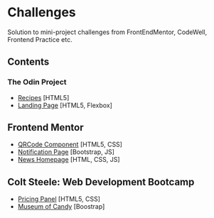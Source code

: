 # Challenges
Solution to mini-project challenges from FrontEndMentor, CodeWell, Frontend Practice etc.

## Contents

### The Odin Project
- [Recipes](https://embertseal.github.io/Challenges/Recipes_TOP) [HTML5]
- [Landing Page](https://embertseal.github.io/Challenges/Landing-Page_TOP) [HTML5, Flexbox]

## Frontend Mentor
- [QRCode Component](https://embertseal.github.io/Challenges/QRCode) [HTML5, CSS]
- [Notification Page](https://embertseal.github.io/Challenges/NotificationPage) [Bootstrap, JS]
- [News Homepage](https://embertseal.github.io/Challenges/News-Homepage) [HTML, CSS, JS]

## Colt Steele: Web Development Bootcamp
- [Pricing Panel](https://embertseal.github.io/Challenges/Museum-of-Candy) [HTML5, CSS]
- [Museum of Candy](https://embertseal.github.io/Challenges/Museum-of-Candy) [Boostrap]
